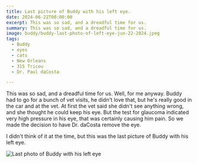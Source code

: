 ```yaml
---
title: Last picture of Buddy with his left eye.
date: 2024-06-22T00:00:00
excerpt: This was so sad, and a dreadful time for us.
summary: This was so sad, and a dreadful time for us.
image: buddy/buddy-last-photo-of-left-eye-jun-22-2024.jpeg
tags:
  - Buddy
  - eyes
  - cats
  - New Orleans
  - 315 Tricou
  - Dr. Paul daCosta

---
```


This was so sad, and a dreadful time for us. Well, for me anyway. Buddy had to go for a bunch of vet visits, he didn't love that, but he's really good in the car and at the vet. At first the vet said she didn't see anything wrong, and she thought he could keep his eye. But the test for glaucoma indicated very high pressure in his eye, that was certainly causing him pain. So we made the decision to have Dr. daCosta remove the eye.

I didn't think of it at the time, but this was the last picture of Buddy with his left eye.

![Last photo of Buddy with his left eye](/static/img/buddy/buddy-last-photo-of-left-eye-jun-22-2024.jpeg)